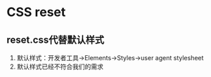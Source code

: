 # CSS reset

## reset.css代替默认样式
1. 默认样式：开发者工具→Elements→Styles→user agent stylesheet
2. 默认样式已经不符合我们的需求

  
  